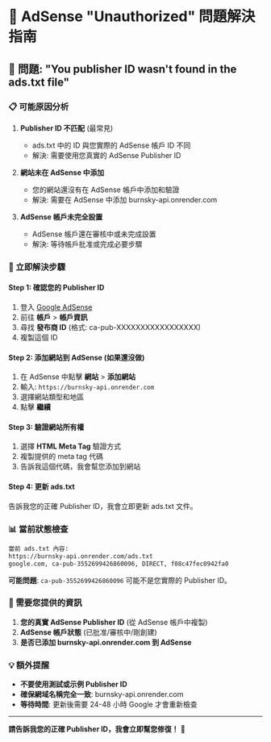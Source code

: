 # 🚨 AdSense "Unauthorized" 問題解決指南

## 🎯 問題: "You publisher ID wasn't found in the ads.txt file"

### 📋 可能原因分析

1. **Publisher ID 不匹配** (最常見)
   - ads.txt 中的 ID 與您實際的 AdSense 帳戶 ID 不同
   - 解決: 需要使用您真實的 AdSense Publisher ID

2. **網站未在 AdSense 中添加**
   - 您的網站還沒有在 AdSense 帳戶中添加和驗證
   - 解決: 需要在 AdSense 中添加 burnsky-api.onrender.com

3. **AdSense 帳戶未完全設置**
   - AdSense 帳戶還在審核中或未完成設置
   - 解決: 等待帳戶批准或完成必要步驟

### 🔧 立即解決步驟

#### Step 1: 確認您的 Publisher ID
1. 登入 [Google AdSense](https://adsense.google.com)
2. 前往 **帳戶** > **帳戶資訊**
3. 尋找 **發布商 ID** (格式: ca-pub-XXXXXXXXXXXXXXXXX)
4. 複製這個 ID

#### Step 2: 添加網站到 AdSense (如果還沒做)
1. 在 AdSense 中點擊 **網站** > **添加網站**
2. 輸入: `https://burnsky-api.onrender.com`
3. 選擇網站類型和地區
4. 點擊 **繼續**

#### Step 3: 驗證網站所有權
1. 選擇 **HTML Meta Tag** 驗證方式
2. 複製提供的 meta tag 代碼
3. 告訴我這個代碼，我會幫您添加到網站

#### Step 4: 更新 ads.txt
告訴我您的正確 Publisher ID，我會立即更新 ads.txt 文件。

### 📊 當前狀態檢查

```bash
當前 ads.txt 內容:
https://burnsky-api.onrender.com/ads.txt
google.com, ca-pub-3552699426860096, DIRECT, f08c47fec0942fa0
```

**可能問題**: `ca-pub-3552699426860096` 可能不是您實際的 Publisher ID。

### 🎯 需要您提供的資訊

1. **您的真實 AdSense Publisher ID** (從 AdSense 帳戶中複製)
2. **AdSense 帳戶狀態** (已批准/審核中/剛創建)
3. **是否已添加 burnsky-api.onrender.com 到 AdSense**

### 💡 額外提醒

- **不要使用測試或示例 Publisher ID**
- **確保網域名稱完全一致**: burnsky-api.onrender.com
- **等待時間**: 更新後需要 24-48 小時 Google 才會重新檢查

---

**請告訴我您的正確 Publisher ID，我會立即幫您修復！** 🔧
